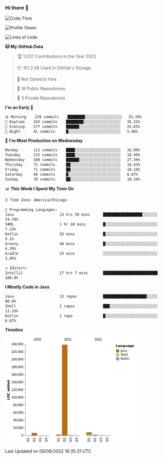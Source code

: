 ### Hi there 👋


<!--START_SECTION:waka-->
![Code Time](http://img.shields.io/badge/Code%20Time-2%2C451%20hrs%206%20mins-blue)

![Profile Views](http://img.shields.io/badge/Profile%20Views-3-blue)

![Lines of code](https://img.shields.io/badge/From%20Hello%20World%20I%27ve%20Written-259%20Thousand%20lines%20of%20code-blue)

**🐱 My GitHub Data** 

> 🏆 1,037 Contributions in the Year 2022
 > 
> 📦 151.2 kB Used in GitHub's Storage 
 > 
> 🚫 Not Opted to Hire
 > 
> 📜 19 Public Repositories 
 > 
> 🔑 3 Private Repositories  
 > 
**I'm an Early 🐤** 

```text
🌞 Morning    229 commits    ████████░░░░░░░░░░░░░░░░░   33.19% 
🌆 Daytime    243 commits    ████████░░░░░░░░░░░░░░░░░   35.22% 
🌃 Evening    177 commits    ██████░░░░░░░░░░░░░░░░░░░   25.65% 
🌙 Night      41 commits     █░░░░░░░░░░░░░░░░░░░░░░░░   5.94%

```
📅 **I'm Most Productive on Wednesday** 

```text
Monday       111 commits    ████░░░░░░░░░░░░░░░░░░░░░   16.09% 
Tuesday      131 commits    ████░░░░░░░░░░░░░░░░░░░░░   18.99% 
Wednesday    189 commits    ██████░░░░░░░░░░░░░░░░░░░   27.39% 
Thursday     72 commits     ██░░░░░░░░░░░░░░░░░░░░░░░   10.43% 
Friday       71 commits     ██░░░░░░░░░░░░░░░░░░░░░░░   10.29% 
Saturday     46 commits     █░░░░░░░░░░░░░░░░░░░░░░░░   6.67% 
Sunday       70 commits     ██░░░░░░░░░░░░░░░░░░░░░░░   10.14%

```


📊 **This Week I Spent My Time On** 

```text
⌚︎ Time Zone: America/Chicago

💬 Programming Languages: 
Java                     13 hrs 39 mins      ██████████████████░░░░░░░   74.78% 
YAML                     1 hr 18 mins        █░░░░░░░░░░░░░░░░░░░░░░░░   7.13% 
Kotlin                   55 mins             █░░░░░░░░░░░░░░░░░░░░░░░░   5.1% 
Groovy                   48 mins             █░░░░░░░░░░░░░░░░░░░░░░░░   4.39% 
Gradle                   33 mins             ░░░░░░░░░░░░░░░░░░░░░░░░░   3.05%

🔥 Editors: 
IntelliJ                 17 hrs 7 mins       █████████████████████████   100.0%

```

**I Mostly Code in Java** 

```text
Java                     12 repos            ████████████████████░░░░░   80.0% 
Shell                    2 repos             ███░░░░░░░░░░░░░░░░░░░░░░   13.33% 
Kotlin                   1 repo              █░░░░░░░░░░░░░░░░░░░░░░░░   6.67%

```


**Timeline**

![Chart not found](https://raw.githubusercontent.com/powercasgamer/powercasgamer/master/charts/bar_graph.png) 


 Last Updated on 08/08/2022 18:35:31 UTC
<!--END_SECTION:waka-->
